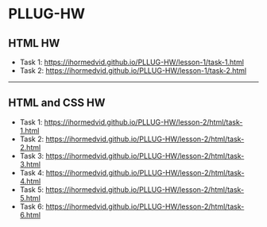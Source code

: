 # PLLUG-HW

## HTML HW

+ Task 1: https://ihormedvid.github.io/PLLUG-HW/lesson-1/task-1.html
+ Task 2: https://ihormedvid.github.io/PLLUG-HW/lesson-1/task-2.html

****
## HTML and CSS HW

+ Task 1: https://ihormedvid.github.io/PLLUG-HW/lesson-2/html/task-1.html
+ Task 2: https://ihormedvid.github.io/PLLUG-HW/lesson-2/html/task-2.html
+ Task 3: https://ihormedvid.github.io/PLLUG-HW/lesson-2/html/task-3.html
+ Task 4: https://ihormedvid.github.io/PLLUG-HW/lesson-2/html/task-4.html
+ Task 5: https://ihormedvid.github.io/PLLUG-HW/lesson-2/html/task-5.html
+ Task 6: https://ihormedvid.github.io/PLLUG-HW/lesson-2/html/task-6.html

